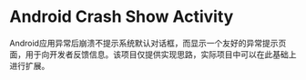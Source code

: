 ﻿Android Crash Show Activity
============================

Android应用异常后崩溃不提示系统默认对话框，而显示一个友好的异常提示页面，用于向开发者反馈信息。该项目仅提供实现思路，实际项目中可以在此基础上进行扩展。

